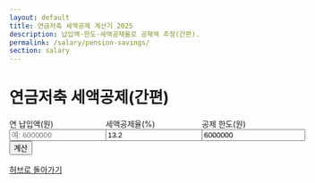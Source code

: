 ```yaml
---
layout: default
title: 연금저축 세액공제 계산기 2025
description: 납입액·한도·세액공제율로 공제액 추정(간편).
permalink: /salary/pension-savings/
section: salary
---
```


# 연금저축 세액공제(간편)

<form id="ps-form" onsubmit="event.preventDefault(); calcPS();">
  <div style="display:grid;grid-template-columns:repeat(3,minmax(0,1fr));gap:12px">
    <label>연 납입액(원)
      <input type="number" id="ps-pay" placeholder="예: 6000000" required>
    </label>
    <label>세액공제율(%)
      <input type="number" id="ps-rate" step="0.1" value="13.2">
    </label>
    <label>공제 한도(원)
      <input type="number" id="ps-cap" value="6000000">
    </label>
  </div>
  <button class="btn">계산</button>
</form>

<div id="ps-out" class="result-box"></div>

<div class="btn-row" style="display:flex;gap:8px;flex-wrap:wrap;margin-top:16px">
  <a class="btn" href="/salary/">허브로 돌아가기</a>
</div>

<script>
const ff = n => (Math.round(n)).toLocaleString('ko-KR');
function calcPS(){
  const pay = Math.max(0, Number(document.getElementById('ps-pay').value)||0);
  const rate= Math.max(0, Number(document.getElementById('ps-rate').value)||0)/100;
  const cap = Math.max(0, Number(document.getElementById('ps-cap').value)||0);
  const base = Math.min(pay, cap);
  const credit = Math.round(base * rate);
  document.getElementById('ps-out').classList.add('show');
  document.getElementById('ps-out').innerHTML =
    `<div class="card p-3"><div class="title">세액공제</div>
      <ul><li>공제대상액: ${ff(base)} 원</li><li><strong>세액공제액:</strong> ${ff(credit)} 원</li></ul></div>`;
}
</script>

